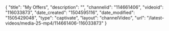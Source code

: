 {
    "title": "My Offers",
    "description": "",
    "channelid": "114661406",
    "videoid": "116033873",
    "date_created": "1504595116",
    "date_modified": "1505429048",
    "type": "captivate",
    "layout": "channelVideo",
    "url": "\/latest-videos\/media-25-mp4\/114661406-116033873"
}